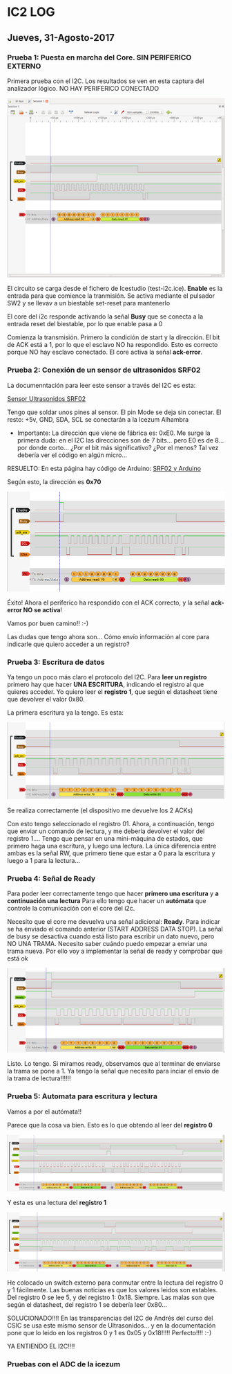 # IC2 LOG

## Jueves, 31-Agosto-2017

### Prueba 1: Puesta en marcha del Core. SIN PERIFERICO EXTERNO

Primera prueba con el I2C. Los resultados se ven en esta captura del analizador lógico. NO HAY PERIFERICO CONECTADO

![](./Test-1.png)

El circuito se carga desde el fichero de Icestudio (test-i2c.ice). **Enable** es la entrada para que comience la tranmisión. Se activa mediante el pulsador SW2 y se llevav a un biestable set-reset para mantenerlo

El core del i2c responde activando la señal **Busy** que se conecta a la entrada reset del biestable, por lo que enable pasa a 0

Comienza la transmisión. Primero la condición de start y la dirección. El bit de ACK está a 1, por lo que el esclavo NO ha respondido. Esto es correcto porque NO hay esclavo conectado. El core activa la señal **ack-error**.


### Prueba 2: Conexión de un sensor de ultrasonidos SRF02

La documenntación para leer este sensor a través del I2C es esta:

[Sensor Ultrasonidos SRF02](https://www.robot-electronics.co.uk/htm/srf02techI2C.htm)

Tengo que soldar unos pines al sensor. El pin Mode se deja sin conectar. El resto: +5v, GND, SDA, SCL se conectarán a la Icezum Alhambra

* Importante: La dirección que viene de fábrica es: 0xE0. Me surge la primera duda: en el I2C las direcciones son de 7 bits... pero E0 es de 8... por donde corto... ¿Por el bit más significativo? ¿Por el menos? Tal vez debería ver el código en algún micro...

RESUELTO: En esta página hay código de Arduino: [SRF02 y Arduino](https://www.arduino.cc/en/Tutorial/SFRRangerReader)

Según esto, la dirección es **0x70**

![](./Test-2.png)

Éxito! Ahora el periferico ha respondido con el ACK correcto, y la señal **ack-error NO se activa**!

Vamos por buen camino!! :-)

Las dudas que tengo ahora son... Cómo envío información al core para indicarle que quiero acceder a un registro?

### Prueba 3: Escritura de datos

Ya tengo un poco más claro el protocolo del I2C. Para **leer un registro** primero hay que hacer **UNA ESCRITURA**, indicando el registro al que quieres acceder. Yo quiero leer el **registro 1**, que según el datasheet tiene que devolver el valor 0x80.

La primera escritura ya la tengo. Es esta:

![](./Test-3.png)

Se realiza correctamente (el dispositivo me devuelve los 2 ACKs)

Con esto tengo seleccionado el registro 01. Ahora, a continuación, tengo que enviar un comando de lectura, y me debería devolver el valor del registro 1....  Tengo que pensar en una mini-máquina de estados, que primero haga una escritura, y luego una lectura. La única diferencia entre ambas es la señal RW, que primero tiene que estar a 0 para la escritura y luego a 1 para la lectura...

### Prueba 4: Señal de Ready

Para poder leer correctamente tengo que hacer **primero una escritura** y **a continuación una lectura**  Para ello tengo que hacer un **autómata** que controle la comunicación con el core del i2c.

Necesito que el core me devuelva una señal adicional: **Ready**. Para indicar se ha enviado el comando anterior  (START ADDRESS DATA STOP). La señal de busy se desactiva cuando está listo para escribir un dato nuevo, pero NO UNA TRAMA. Necesito saber cuándo puedo empezar a enviar una trama nueva. Por ello voy a implementar la señal de ready y comprobar que está ok

![](./Test-4.png)

Listo. Lo tengo. Si miramos ready, observamos que al terminar de enviarse la trama se pone a 1. Ya tengo la señal que necesito para inciar el envío de la trama de lectura!!!!!!

### Prueba 5: Automata para escritura y lectura

Vamos a por el autómata!!

Parece que la cosa va bien. Esto es lo que obtendo al leer del **registro 0**

![](./Test-5.png)

Y esta es una lectura del **registro 1**

![](./Test-6.png)

He colocado un switch externo para conmutar entre la lectura del registro 0 y 1 fácilmente. Las buenas noticias es que los valores leidos son estables. Del registro 0 se lee 5, y del registro 1: 0x18. Siempre. Las malas son que según el datasheet, del registro 1 se debería leer 0x80...


SOLUCIONADO!!!! En las transparencias del I2C de Andrés del curso del CSIC se usa este mismo sensor de Ultrasonidos... y en la documentación pone que lo leido en los registros 0 y 1 es 0x05 y 0x18!!!!! Perfecto!!!!  :-)

YA ENTIENDO EL I2C!!!!

### Pruebas con el ADC de la icezum
